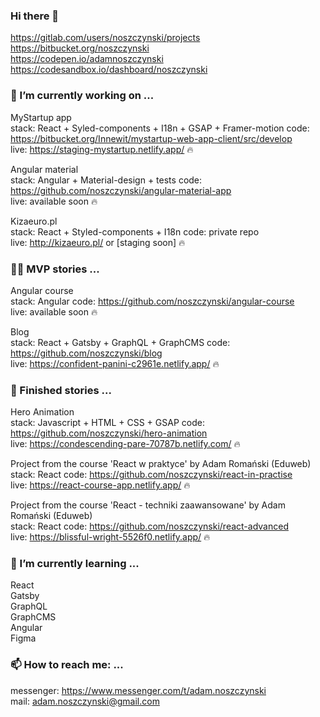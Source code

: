 ### Hi there 👋

https://gitlab.com/users/noszczynski/projects<br/>
https://bitbucket.org/noszczynski<br/>
https://codepen.io/adamnoszczynski<br/>
https://codesandbox.io/dashboard/noszczynski<br/>

### 🔭 I’m currently working on ...

MyStartup app<br/>
stack: React + Syled-components + I18n + GSAP + Framer-motion
code: https://bitbucket.org/Innewit/mystartup-web-app-client/src/develop<br/>
live: https://staging-mystartup.netlify.app/ 🔥<br/>

Angular material<br/>
stack: Angular + Material-design + tests
code: https://github.com/noszczynski/angular-material-app<br/>
live: available soon 🔥<br/>

Kizaeuro.pl<br/>
stack: React + Styled-components + I18n
code: private repo<br/>
live: http://kizaeuro.pl/ or [staging soon] 🔥<br/>



### 💪🏼 MVP stories ... 

Angular course<br/>
stack: Angular
code: https://github.com/noszczynski/angular-course<br/>
live: available soon 🔥<br/>

Blog<br/>
stack: React + Gatsby + GraphQL + GraphCMS
code: https://github.com/noszczynski/blog<br/>
live: https://confident-panini-c2961e.netlify.app/ 🔥<br/>



### 🏁 Finished stories ... 

Hero Animation<br/>
stack: Javascript + HTML + CSS + GSAP
code: https://github.com/noszczynski/hero-animation<br/>
live: https://condescending-pare-70787b.netlify.com/ 🔥<br/>


Project from the course 'React w praktyce' by Adam Romański (Eduweb)<br/>
stack: React
code: https://github.com/noszczynski/react-in-practise<br/>
live: https://react-course-app.netlify.app/ 🔥<br/>


Project from the course 'React - techniki zaawansowane' by Adam Romański (Eduweb)<br/>
stack: React
code: https://github.com/noszczynski/react-advanced<br/>
live: https://blissful-wright-5526f0.netlify.app/ 🔥<br/>



### 🌱 I’m currently learning ...

React<br/>
Gatsby<br/>
GraphQL<br/>
GraphCMS<br/>
Angular<br/>
Figma<br/>



### 📫 How to reach me: ...

messenger: https://www.messenger.com/t/adam.noszczynski<br/>
mail: adam.noszczynski@gmail.com<br/>



<!--
**noszczynski/noszczynski** is a ✨ _special_ ✨ repository because its `README.md` (this file) appears on your GitHub profile.

Here are some ideas to get you started:

- 🔭 I’m currently working on ...
- 🌱 I’m currently learning ...
- 👯 I’m looking to collaborate on ...
- 🤔 I’m looking for help with ...
- 💬 Ask me about ...
- 📫 How to reach me: ...
- 😄 Pronouns: ...
- ⚡ Fun fact: ...
-->
